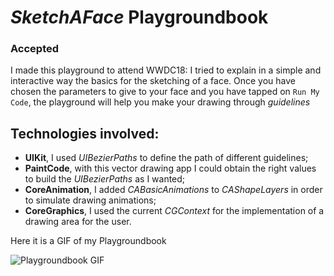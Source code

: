 # *SketchAFace* Playgroundbook

### Accepted

I made this playground to attend WWDC18: I tried to explain in a simple and interactive way the basics for the sketching of a face.
Once you have chosen the parameters to give to your face and you have tapped on `Run My Code`,
the playground will help you make your drawing through *guidelines*

## Technologies involved:

* **UIKit**, I used *UIBezierPaths* to define the path of different guidelines;
* **PaintCode**, with this vector drawing app I could obtain the right values to build the *UIBezierPaths* as I wanted;
* **CoreAnimation**, I added *CABasicAnimations* to *CAShapeLayers* in order to simulate drawing animations;
* **CoreGraphics**, I used the current *CGContext* for the implementation of a drawing area for the user.


Here it is a GIF of my Playgroundbook

![Playgroundbook GIF](Sketch-A-Face.gif)
